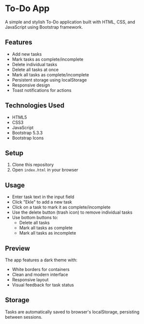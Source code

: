 # To-Do App

A simple and stylish To-Do application built with HTML, CSS, and JavaScript using Bootstrap framework.

## Features

- Add new tasks
- Mark tasks as complete/incomplete
- Delete individual tasks
- Delete all tasks at once
- Mark all tasks as complete/incomplete
- Persistent storage using localStorage
- Responsive design
- Toast notifications for actions

## Technologies Used

- HTML5
- CSS3
- JavaScript
- Bootstrap 5.3.3
- Bootstrap Icons

## Setup

1. Clone this repository
2. Open `index.html` in your browser

## Usage

- Enter task text in the input field
- Click "Ekle" to add a new task
- Click on a task to mark it as complete/incomplete
- Use the delete button (trash icon) to remove individual tasks
- Use bottom buttons to:
    - Delete all tasks
    - Mark all tasks as complete
    - Mark all tasks as incomplete

## Preview

The app features a dark theme with:
- White borders for containers
- Clean and modern interface
- Responsive layout
- Visual feedback for task status

## Storage

Tasks are automatically saved to browser's localStorage, persisting between sessions.
